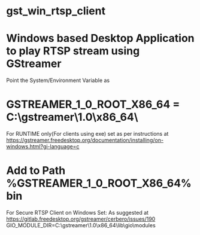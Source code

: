 # gst_win_rtsp_client

Windows based Desktop Application to play RTSP stream using GStreamer
=======================================================================  
Point the System/Environment Variable as 

GSTREAMER_1_0_ROOT_X86_64 = C:\gstreamer\1.0\x86_64\
=======================================================================  
For RUNTIME only(For clients using exe) 
set as per instructions at https://gstreamer.freedesktop.org/documentation/installing/on-windows.html?gi-language=c

Add to Path %GSTREAMER_1_0_ROOT_X86_64%bin
=======================================================================
For Secure RTSP Client on Windows Set:
As suggested at https://gitlab.freedesktop.org/gstreamer/cerbero/issues/190
GIO_MODULE_DIR=C:\gstreamer\1.0\x86_64\lib\gio\modules